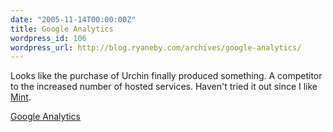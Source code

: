 ```yaml
---
date: "2005-11-14T00:00:00Z"
title: Google Analytics
wordpress_id: 106
wordpress_url: http://blog.ryaneby.com/archives/google-analytics/
---
```

Looks like the purchase of Urchin finally produced something. A competitor to the increased number of hosted services. Haven't tried it out since I like <a href="http://haveamint.com">Mint</a>.

<a href="http://www.google.com/analytics/">Google Analytics</a>
